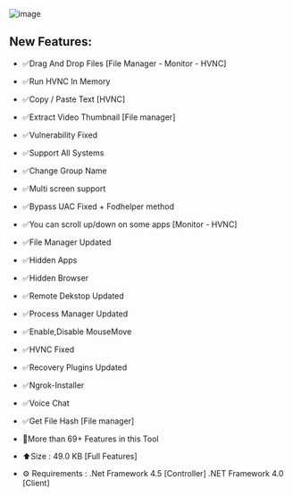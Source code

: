 



![image](https://github.com/Evions/XWorm-5.6/assets/165007106/432df2ab-1184-4d47-94da-ab00562f06b3)




## New Features: 

- ✅Drag And Drop Files [File Manager - Monitor - HVNC]
- ✅Run HVNC In Memory
- ✅Copy / Paste Text [HVNC]
- ✅Extract Video Thumbnail [File manager]
- ✅Vulnerability Fixed
- ✅Support All Systems
- ✅Change Group Name
- ✅Multi screen support
- ✅Bypass UAC Fixed + Fodhelper method
- ✅You can scroll up/down on some apps [Monitor - HVNC]
- ✅File Manager Updated
- ✅Hidden Apps
- ✅Hidden Browser
- ✅Remote Dekstop Updated
- ✅Process Manager Updated
- ✅Enable,Disable MouseMove
- ✅HVNC Fixed
- ✅Recovery Plugins Updated
- ✅Ngrok-Installer
- ✅Voice Chat
- ✅Get File Hash [File manager]

- 💠More than 69+ Features in this Tool

- ⬆️Size : 49.0 KB [Full Features]

- ⚙️ Requirements :  .Net Framework 4.5 [Controller]  .NET Framework 4.0 [Client]
